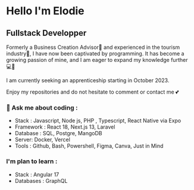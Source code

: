 <h1 align= "left" >Hello I'm Elodie </h1>

<h2 align="left" > Fullstack Developper </h2>

Formerly a Business Creation Advisor📝 and experienced in the tourism industry🗼, I have now been captivated by programming. 
It has become a growing passion of mine, and I am eager to expand my knowledge further 💻🚀 

I am currently seeking an apprenticeship starting in October 2023.

Enjoy my repositories and do not hesitate to comment or contact me 💕

<h3> 💬 Ask me about coding : </h3>
<p ##>
  
- Stack : Javascript, Node js, PHP , Typescript, React Native via Expo
- Framework : React 18, Next.js 13, Laravel
- Database : SQL, Postgre, MangoDB
- Server: Docker, Vercel
- Tools : Github, Bash, Powershell, Figma, Canva, Just in Mind

<h3> I'm plan to learn : </h3>

- Stack : Angular 17
- Databases : GraphQL
 ##
</p>

